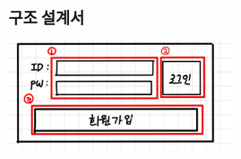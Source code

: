 # 구조 설계서

<img src="https://github.com/dulsik2/SW2_ADproject_ShareCode/blob/master/specification/img/1.jpg?raw=true" width="400px">
